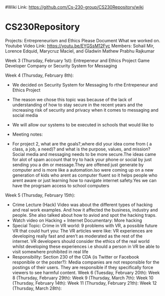 #Wiki Link: https://github.com/Cs-230-group/CS230Repository/wiki

# CS230Repository
Projects: Entrepreneurism and Ethics
Please Document What we worked on.
Youtube Video Link: https://youtu.be/EYGSsM12Fyc
Members: Sohail Mir, Lorence Edquid, Marycruz Maciel, and Gladwin Mathew Prabhu Rajkumar

Week 3 (Thursday, February 1st):
Entrepeneur and Ethics Project
Game Developer Company or Security System for Messaging 

Week 4 (Thursday, February 8th):
- We decided on Security System for Messaging fo rthe Entrepeneur and Ethics Project
- The reason we chose this topic was because of the lack of understanding of how to stay secure in the recent years and the increasing risk of security and privacy when it comes to messaging and social media
- We will allow our systems to be executed in schools that would like to

- Meeting notes:
- For project 2, what are the goals?,where did your idea come from ( a class, a job, a need)? and what is the purpose, values, and mission?Social media and messaging needs to be more secure.The ideas came for alot of spam account that try to hack your phone or social by just sending you a dm or message.They are offened just generate by computer and is more like a automation.lso were coming up on a new generation of kids who arent as computer fluent so it helps people who arent aware or just learning how to navigate internet safety.Yes we can have the progrsam access to school computers

Week 5 (Thursday, February 15th):
- Crime Lecture (Hack) Video was about the different types of hacking and real work examples. And how it affected the business, industry and people. She also talked about how to aviod and spot the hacking traps.
- Watch video on Hacking + Internet Documentary: More hacking
- Special Topic: Crime in VR world: 9 problems with VR, a possible future VR that could hurt you: The VR articles were like: VR experiences are developing really fast and aren’t as moderated as the rest of the internet. VR developers should consider the ethics of the real world whilst developing these experiences i.e should a person in VR be able to visit somewhere prohibited in real life
- Responsibility: Section 230 of the CDA (is Twitter or Facebook responibile or the poster?): Media companies are not responsible for the postings of their users. They are responsible if they specifically force viewers to see harmful content.
Week 6 (Tuesday, February 20th):
Week 8 (Thursday, February 29th):
Week 9 (Thursday, March 7th):
Week 10 (Thursday, February 14th):
Week 11 (Thursday, February 21th):
Week 12 (Thursday, March 28th):

